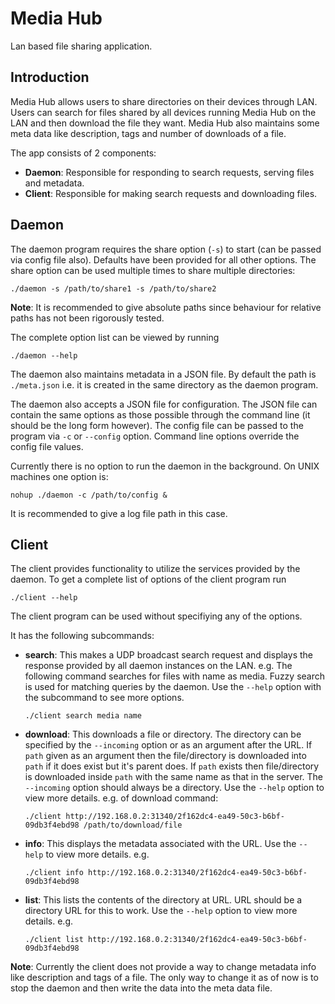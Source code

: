 # Media Hub

Lan based file sharing application.

## Introduction

Media Hub allows users to share directories on their devices through LAN. Users
can search for files shared by all devices running Media Hub on the LAN and
then download the file they want. Media Hub also maintains some meta data like
description, tags and number of downloads of a file.

The app consists of 2 components:

*   **Daemon**: Responsible for responding to search requests, serving files and
metadata.
*   **Client**: Responsible for making search requests and downloading files.

## Daemon

The daemon program requires the share option (`-s`) to start (can be passed via config file also).
Defaults have been provided for all other options. The share option can be used
multiple times to share multiple directories:

    ./daemon -s /path/to/share1 -s /path/to/share2

**Note**: It is recommended to give absolute paths since behaviour for relative
paths has not been rigorously tested.

The complete option list can be viewed by running

    ./daemon --help

The daemon also maintains metadata in a JSON file. By default the path is
`./meta.json` i.e. it is created in the same directory as the daemon program.

The daemon also accepts a JSON file for configuration. The JSON file can
contain the same options as those possible through the command line (it should
be the long form however). The config file can be passed to the program via
`-c` or `--config` option. Command line options override the config file
values.

Currently there is no option to run the daemon in the background. On UNIX
machines one option is:

    nohup ./daemon -c /path/to/config &

It is recommended to give a log file path in this case.

## Client

The client provides functionality to utilize the services provided by the
daemon. To get a complete list of options of the client program run

    ./client --help

The client program can be used without specifiying any of the options.

It has the following subcommands:

*   **search**: This makes a UDP broadcast search request and displays the
response provided by all daemon instances on the LAN. e.g. The following
command searches for files with name as media. Fuzzy search is used
for matching queries by the daemon. Use the `--help` option with the subcommand
to see more options.

    `./client search media name`

*   **download**: This downloads a file or directory. The directory can be
specified by the `--incoming` option or as an argument after the URL. If `path`
given as an argument then the file/directory is downloaded into `path` if it
does exist but it's parent does. If `path` exists then file/directory is
downloaded inside `path` with the same name as that in the server. The
`--incoming` option should always be a directory. Use the `--help` option to
view more details. e.g. of download command:

    `./client http://192.168.0.2:31340/2f162dc4-ea49-50c3-b6bf-09db3f4ebd98 /path/to/download/file`

*   **info**: This displays the metadata associated with the URL. Use the `--help` to
view more details. e.g.

    `./client info http://192.168.0.2:31340/2f162dc4-ea49-50c3-b6bf-09db3f4ebd98`

*   **list**: This lists the contents of the directory at URL. URL should be a
directory URL for this to work. Use the `--help` option to view more details.
e.g.

    `./client list http://192.168.0.2:31340/2f162dc4-ea49-50c3-b6bf-09db3f4ebd98`

**Note**: Currently the client does not provide a way to change metadata info like
description and tags of a file. The only way to change it as of now is to stop
the daemon and then write the data into the meta data file.
